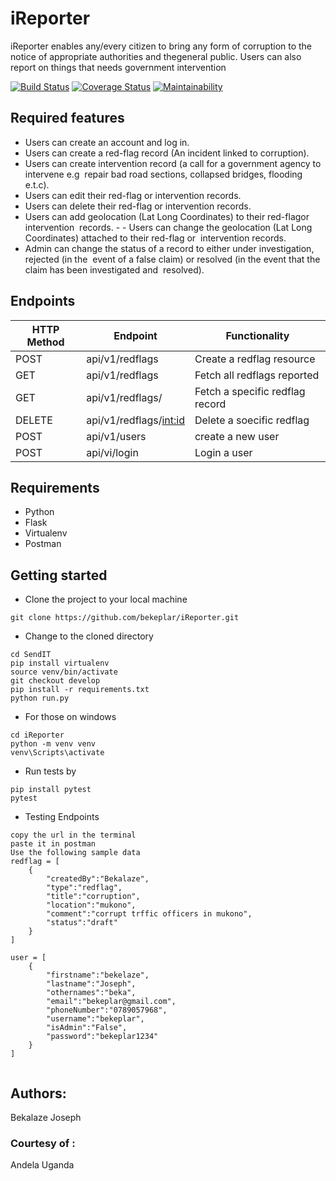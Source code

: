 # iReporter

 iReporter enables any/every citizen to bring any form of corruption to the notice of appropriate authorities and thegeneral public. Users can also report on things that needs government intervention

[![Build Status](https://travis-ci.org/bekeplar/iReporter.svg?branch=develop)](https://travis-ci.org/bekeplar/iReporter)
[![Coverage Status](https://coveralls.io/repos/github/bekeplar/iReporter/badge.svg?branch=develop)](https://coveralls.io/github/bekeplar/iReporter?branch=develop)
[![Maintainability](https://api.codeclimate.com/v1/badges/af89820c26cf454cb407/maintainability)](https://codeclimate.com/github/bekeplar/iReporter/maintainability)

## Required features

- Users can create an account and log in. 
- Users can create a ​red-flag ​​record (An incident linked to corruption). 
- Users can create ​intervention​​ record​ ​​(a call for a government agency to intervene e.g  repair bad road sections, collapsed bridges, flooding e.t.c). 
- Users can edit their ​red-flag ​​or ​intervention ​​records. 
- Users can delete their ​red-flag ​​or ​intervention ​​records.  
- Users can add geolocation (Lat Long Coordinates) to their ​red-flag ​​or ​intervention  records​. - - Users can change the geolocation (Lat Long Coordinates) attached to their ​red-flag ​​or  intervention ​​records​. 
- Admin can change the ​status​​ of a record to either ​under investigation, rejected ​​(in the  event of a false claim)​ ​​or​ resolved ​​(in the event that the claim has been investigated and  resolved)​. 


## Endpoints

HTTP Method|Endpoint|Functionality
-----------|--------|-------------
POST|api/v1/redflags|Create a redflag resource
GET|api/v1/redflags|Fetch all redflags reported
GET|api/v1/redflags/<red-flag-id>|Fetch a specific redflag record
DELETE|api/v1/redflags/<int:id>|Delete a soecific redflag
POST|api/v1/users|create a new user
POST|api/vi/login|Login a user

## Requirements

- Python
- Flask
- Virtualenv
- Postman

## Getting started
* Clone the project to your local machine
```
git clone https://github.com/bekeplar/iReporter.git
```
* Change to the cloned directory
```
cd SendIT
pip install virtualenv
source venv/bin/activate
git checkout develop
pip install -r requirements.txt
python run.py
```
* For those on windows
```
cd iReporter
python -m venv venv
venv\Scripts\activate
```
* Run tests by
```
pip install pytest
pytest

```
* Testing Endpoints
```
copy the url in the terminal
paste it in postman
Use the following sample data
redflag = [
    {
        "createdBy":"Bekalaze",
        "type":"redflag",
        "title":"corruption",
        "location":"mukono",
        "comment":"corrupt trffic officers in mukono",
        "status":"draft"
    }
]

user = [
    {
        "firstname":"bekelaze",
        "lastname":"Joseph",
        "othernames":"beka",
        "email":"bekeplar@gmail.com",
        "phoneNumber":"0789057968",
        "username":"bekeplar",
        "isAdmin":"False",
        "password":"bekeplar1234"
    }
]
    
```
## Authors:
Bekalaze Joseph

### Courtesy of :
Andela Uganda
